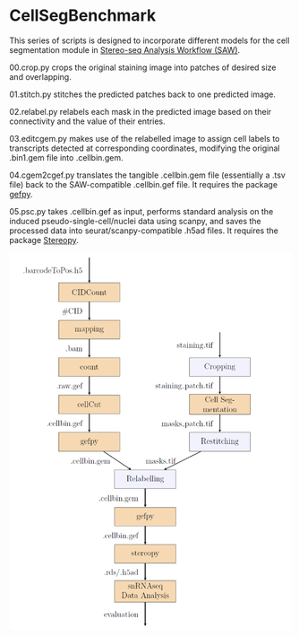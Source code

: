 # CellSegBenchmark
This series of scripts is designed to incorporate different models for the cell segmentation module in [Stereo-seq Analysis Workflow (SAW)](https://github.com/STOmics/SAW).

00.crop.py crops the original staining image into patches of desired size and overlapping. 

01.stitch.py stitches the predicted patches back to one predicted image. 

02.relabel.py relabels each mask in the predicted image based on their connectivity and the value of their entries. 

03.editcgem.py makes use of the relabelled image to assign cell labels to transcripts detected at corresponding coordinates, modifying the original .bin1.gem file into .cellbin.gem. 

04.cgem2cgef.py translates the tangible .cellbin.gem file (essentially a .tsv file) back to the SAW-compatible .cellbin.gef file. It requires the package [gefpy](https://gefpy.readthedocs.io/en/main/).

05.psc.py takes .cellbin.gef as input, performs standard analysis on the induced pseudo-single-cell/nuclei data using scanpy, and saves the processed data into seurat/scanpy-compatible .h5ad files. It requires the package [Stereopy](https://stereopy.readthedocs.io/en/latest/). 

![Alt Text](workflow.png)
